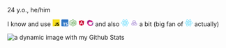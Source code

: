 24 y.o., he/him

I know and use <img alt="Javascript" title="Javascript" src=".misc/js.svg" height="16" /> <img alt="Typescript" title="Typescript" src=".misc/ts.svg" height="16" /> <img alt="Node.js" title="Node.js" src=".misc/node.svg" height="16" /> <img alt="Angular 2+" title="Angular 2+" src=".misc/angular.svg" height="16" /> <img alt="RxJS" title="RxJS" src=".misc/rxjs.svg" height="16" /> and also <img alt="React.js" title="React.js" src=".misc/react.svg" height="16" /> <img alt="Redux" title="Redux" src=".misc/redux.svg" height="16" /> a bit (big fan of <img alt="React.js" title="React.js" src=".misc/react.svg" height="16" /> actually)

![a dynamic image with my Github Stats](https://github-readme-stats.vercel.app/api?username=AlexAtHome&theme=algolia&hide_title=true&hide_border)
